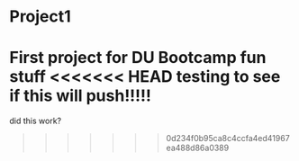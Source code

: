# Project1
First project for DU Bootcamp
 fun stuff
<<<<<<< HEAD
 testing to see if this will push!!!!!
=======

 did this work?
>>>>>>> 0d234f0b95ca8c4ccfa4ed41967ea488d86a0389
